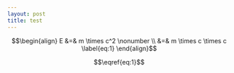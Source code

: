 ```yaml
---
layout: post
title: test
---
```



$$\begin{align}
E &=& m \times c^2 \nonumber \\ &=& m \times c \times c \label{eq:1}
\end{align}$$

$$\eqref{eq:1}$$